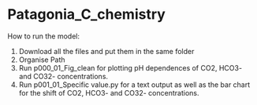 # Patagonia_C_chemistry

How to run the model:
1. Download all the files and put them in the same folder
2. Organise Path
3. Run p000_01_Fig_clean for plotting pH dependences of CO2, HCO3- and CO32- concentrations. 
4. Run p001_01_Specific value.py for a text output as well as the bar chart for the shift of CO2, HCO3- and CO32- concentrations.
